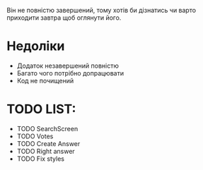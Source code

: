 Він не повністю завершений, тому хотів би дізнатись чи варто приходити завтра щоб оглянути його. 

# Недоліки
  - Додаток незавершений повністю
  - Багато чого потрібно допрацювати
  - Код не почищений
  
# TODO LIST:
* TODO SearchScreen
* TODO Votes
* TODO Create Answer
* TODO Right answer
* TODO Fix styles
